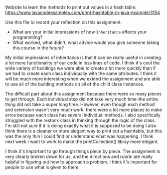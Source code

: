 Website to learn the methods to print out values in a hash table: 
https://www.javacodeexamples.com/print-hashtable-in-java-example/3154

Use this file to record your reflection on this assignment.

- What are your initial impressions of how `Inheritance` affects your programming?
- What worked, what didn't, what advice would you give someone taking this course in the future?

My initial impressions of inheritancs is that it can be really useful in creating a lot more functionality of our code in less lines of code. I think it's cool the wide variety of buildings we were able to create a lot more quickly than if we had to create each class individually with the same attributes. I think it will be much more interesting when we extend the assignment and are able to use all of the building methods on all of the child class instances.

The difficult part about this assignment because there were so many pieces to get through. Each individual step did not take very much time-the entire thing did not take a super long time. However, even though each method and extension wasn't very much work, there were a lot more places to make erros because each class has several individual methods. I also specifically struggled with the restock class in thinking through the logic of the class. I'm still not sure if it is doing exactly what it is supposed to be doing I also think there is a cleaner or more elegant way to print out a hashtable, but this was the only thin I could find or understand what was happening. I think next week I want to work to make the printCollection() libray more elegant.

I think it's important to go through things piece by piece. The assignment is very clearly broken down for us, and the directions and rubric are really helpful in figuring out how to approach a problem. I think it's important for people to use what is given to them.
